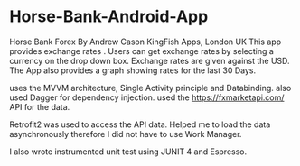# Horse-Bank-Android-App
Horse Bank Forex 
By Andrew Cason
KingFish Apps, London UK
This app provides exchange rates . Users can get exchange rates by selecting a currency on the drop down box. 
Exchange rates are given against the USD. 
The App also provides a graph showing rates for the last 30 Days.

uses the MVVM architecture, Single Activity principle and Databinding.
also used Dagger for dependency injection. 
used the https://fxmarketapi.com/ API for the data.

Retrofit2 was used to access the API data. 
Helped me to load the data asynchronously therefore I did not have to use Work Manager.

I also wrote instrumented unit test using JUNIT 4 and Espresso.
